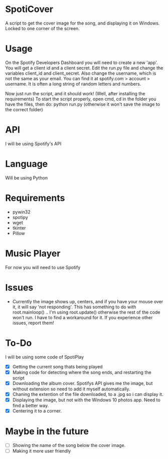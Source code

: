 # SpotiCover
A script to get the cover image for the song, and displaying it on Windows. Locked to one corner of the screen. 
# Usage
On the Spotify Developers Dashboard you will need to create a new 'app'. You will get a client id and a client secret. 
Edit the run.py file and change the variables client_id and client_secret. Also change the username, which is not the same as your email. You can find it at spotify.com > account > username. It is often a long string of random letters and numbers. 

Now just run the script, and it should work! (Well, after installing the requirements)
To start the script properly, open cmd, cd in the folder you have the files, then do: python run.py  (otherwise it won't save the image to the correct folder)

# API
I will be using Spotify's API
# Language 
Will be using Python 
# Requirements 
  - pywin32
  - spotipy
  - wget
  - tkinter
  - Pillow
# Music Player
 For now you will need to use Spotify
# Issues
 - Currently the image shows up, centers, and if you have your mouse over it, it will say 'not responding'. This has something to do with root.mainloop() .. I'm using root.update() otherwise the rest of the code won't run. I have to find a workaround for it. 
 If you experience other issues, report them!
# To-Do
I will be using some code of SpotiPlay
- [X] Getting the current song thats being played
- [X] Making code for detecting where the song ends, and restarting the script
- [X] Downloading the album cover. Spotifys API gives me the image, but without extension so need to add it myself automatically.
- [X] Chaning the extention of the file downloaded, to a .jpg so i can display it. 
- [X] Displaying the image, but not with the Windows 10 photos app. Need to find a better way. 
- [X] Centering it to a corner. 
# Maybe in the future
- [ ] Showing the name of the song below the cover image. 
- [ ] Making it more user friendly
